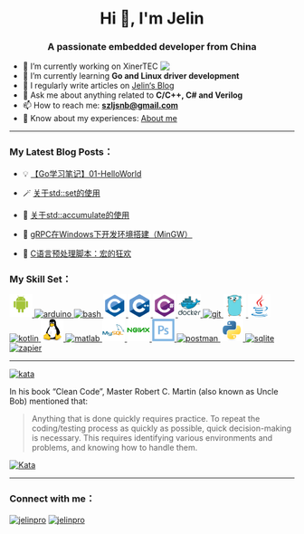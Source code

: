 <h1 align="center">Hi 👋, I'm Jelin</h1>
<h3 align="center">A passionate embedded developer from China</h3>

[<img align="right" width="47%" src="https://github-readme-stats.vercel.app/api?username=skjsnb&theme=gruvbox&show_icons=true">](https://github-readme-stats.vercel.app/api?username=jieding&show_icons=true&theme=gruvbox)


- 🔭 I’m currently working on XinerTEC
- 🌱 I’m currently learning **Go and Linux driver development**
- 📝 I regularly write articles on [Jelin‘s Blog](https://blog.skjsnb.com)
- 💬 Ask me about anything related to **C/C++, C# and Verilog**
- 📫 How to reach me:  **szljsnb@gmail.com**
- 📄 Know about my experiences:  [About me](https://blog.skjsnb.com/about)

---

### My Latest Blog Posts：

<!-- BLOG-POST-LIST:START -->
- 💡 [【Go学习笔记】01-HelloWorld](https://blog.skjsnb.com/230322/) 

- 🪄 [关于std::set的使用](https://blog.skjsnb.com/post_23020501/) 

- 🤩 [关于std::accumulate的使用](https://blog.skjsnb.com/post_23011901/) 

- 🌮 [gRPC在Windows下开发环境搭建（MinGW）](https://blog.skjsnb.com/post2/) 

- 🐲 [C语言预处理脚本：宏的狂欢](https://blog.skjsnb.com/post1/) 
<!-- BLOG-POST-LIST:END -->
### My Skill Set：


<p align="left"> <a href="https://developer.android.com" target="_blank" rel="noreferrer"> <img src="https://raw.githubusercontent.com/devicons/devicon/master/icons/android/android-original-wordmark.svg" alt="android" width="40" height="40"/> </a> <a href="https://www.arduino.cc/" target="_blank" rel="noreferrer"> <img src="https://cdn.worldvectorlogo.com/logos/arduino-1.svg" alt="arduino" width="40" height="40"/> </a> <a href="https://www.gnu.org/software/bash/" target="_blank" rel="noreferrer"> <img src="https://www.vectorlogo.zone/logos/gnu_bash/gnu_bash-icon.svg" alt="bash" width="40" height="40"/> </a> <a href="https://www.cprogramming.com/" target="_blank" rel="noreferrer"> <img src="https://raw.githubusercontent.com/devicons/devicon/master/icons/c/c-original.svg" alt="c" width="40" height="40"/> </a> <a href="https://www.w3schools.com/cpp/" target="_blank" rel="noreferrer"> <img src="https://raw.githubusercontent.com/devicons/devicon/master/icons/cplusplus/cplusplus-original.svg" alt="cplusplus" width="40" height="40"/> </a> <a href="https://www.w3schools.com/cs/" target="_blank" rel="noreferrer"> <img src="https://raw.githubusercontent.com/devicons/devicon/master/icons/csharp/csharp-original.svg" alt="csharp" width="40" height="40"/> </a> <a href="https://www.docker.com/" target="_blank" rel="noreferrer"> <img src="https://raw.githubusercontent.com/devicons/devicon/master/icons/docker/docker-original-wordmark.svg" alt="docker" width="40" height="40"/> </a> <a href="https://git-scm.com/" target="_blank" rel="noreferrer"> <img src="https://www.vectorlogo.zone/logos/git-scm/git-scm-icon.svg" alt="git" width="40" height="40"/> </a> <a href="https://golang.org" target="_blank" rel="noreferrer"> <img src="https://raw.githubusercontent.com/devicons/devicon/master/icons/go/go-original.svg" alt="go" width="40" height="40"/> </a> <a href="https://www.java.com" target="_blank" rel="noreferrer"> <img src="https://raw.githubusercontent.com/devicons/devicon/master/icons/java/java-original.svg" alt="java" width="40" height="40"/> </a> <a href="https://kotlinlang.org" target="_blank" rel="noreferrer"> <img src="https://www.vectorlogo.zone/logos/kotlinlang/kotlinlang-icon.svg" alt="kotlin" width="40" height="40"/> </a> <a href="https://www.linux.org/" target="_blank" rel="noreferrer"> <img src="https://raw.githubusercontent.com/devicons/devicon/master/icons/linux/linux-original.svg" alt="linux" width="40" height="40"/> </a> <a href="https://www.mathworks.com/" target="_blank" rel="noreferrer"> <img src="https://upload.wikimedia.org/wikipedia/commons/2/21/Matlab_Logo.png" alt="matlab" width="40" height="40"/> </a> <a href="https://www.mysql.com/" target="_blank" rel="noreferrer"> <img src="https://raw.githubusercontent.com/devicons/devicon/master/icons/mysql/mysql-original-wordmark.svg" alt="mysql" width="40" height="40"/> </a> <a href="https://www.nginx.com" target="_blank" rel="noreferrer"> <img src="https://raw.githubusercontent.com/devicons/devicon/master/icons/nginx/nginx-original.svg" alt="nginx" width="40" height="40"/> </a> <a href="https://www.photoshop.com/en" target="_blank" rel="noreferrer"> <img src="https://raw.githubusercontent.com/devicons/devicon/master/icons/photoshop/photoshop-line.svg" alt="photoshop" width="40" height="40"/> </a> <a href="https://postman.com" target="_blank" rel="noreferrer"> <img src="https://www.vectorlogo.zone/logos/getpostman/getpostman-icon.svg" alt="postman" width="40" height="40"/> </a> <a href="https://www.python.org" target="_blank" rel="noreferrer"> <img src="https://raw.githubusercontent.com/devicons/devicon/master/icons/python/python-original.svg" alt="python" width="40" height="40"/> </a> <a href="https://www.sqlite.org/" target="_blank" rel="noreferrer"> <img src="https://www.vectorlogo.zone/logos/sqlite/sqlite-icon.svg" alt="sqlite" width="40" height="40"/> </a> <a href="https://zapier.com" target="_blank" rel="noreferrer"> <img src="https://www.vectorlogo.zone/logos/zapier/zapier-icon.svg" alt="zapier" width="40" height="40"/> </a> </p>

---

[![kata](https://www.codewars.com/users/JelinPro/badges/small?theme=light)](https://www.codewars.com/users/JelinPro)

In his book “Clean Code”, Master Robert C. Martin (also known as Uncle Bob) mentioned that:

> Anything that is done quickly requires practice. To repeat the coding/testing process as quickly as possible, quick decision-making is necessary. This requires identifying various environments and problems, and knowing how to handle them.

[![Kata](https://github-readme-stats.vercel.app/api/pin/?username=skjsnb&repo=kata)](https://github.com/skjsnb/kata)

---

### Connect with me：


<p align="left">
<a href="https://dev.to/jelinpro" target="blank"><img align="center" src="https://raw.githubusercontent.com/rahuldkjain/github-profile-readme-generator/master/src/images/icons/Social/devto.svg" alt="jelinpro" height="30" width="40" /></a>
<a href="https://twitter.com/ProJelin" target="blank"><img align="center" src="https://raw.githubusercontent.com/rahuldkjain/github-profile-readme-generator/master/src/images/icons/Social/twitter.svg" alt="jelinpro" height="30" width="40" /></a>
</p>


